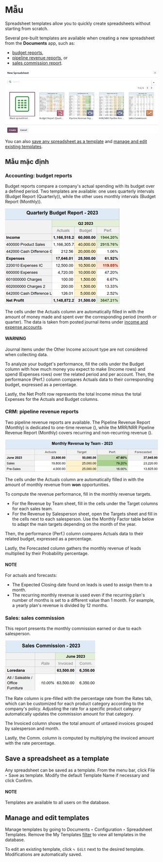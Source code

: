 # Mẫu

Spreadsheet templates allow you to quickly create spreadsheets without starting from scratch.

Several pre-built templates are available when creating a new spreadsheet from the **Documents**
app, such as:

- [budget reports](#templates-budget-reports),
- [pipeline revenue reports](#templates-pipeline-reports), or
- [sales commission report](#templates-sales-commission).

![View of all the default templates](../../../.gitbook/assets/report-templates.png)

You can also [save any spreadsheet as a template](#templates-save) and [manage and edit
existing templates](#templates-manage).

## Mẫu mặc định

<a id="templates-budget-reports"></a>

### Accounting: budget reports

Budget reports compare a company's actual spending with its budget over a defined period. Two
templates are available: one uses quarterly intervals (Budget Report (Quarterly)), while
the other uses monthly intervals (Budget Report (Monthly)).

![Extract of a budget report](../../../.gitbook/assets/budget-report.png)

The cells under the Actuals column are automatically filled in with the amount of money
made and spent over the corresponding period (month or quarter). The data is taken from posted
journal items under [income and expense accounts](applications/finance/accounting/get_started/chart_of_accounts.md#chart-of-account-type).

#### WARNING
Journal items under the Other Income account type are not considered when collecting
data.

To analyze your budget's performance, fill the cells under the Budget column with how
much money you expect to make (Income rows) and spend (Expenses rows) over
the related period and per account. Then, the performance (Perf.) column compares
Actuals data to their corresponding budget, expressed as a percentage.

Lastly, the Net Profit row represents the total Income minus the total
Expenses for the Actuals and Budget columns.

<a id="templates-pipeline-reports"></a>

### CRM: pipeline revenue reports

Two pipeline revenue reports are available. The Pipeline Revenue Report (Monthly) is
dedicated to one-time revenue (), while the MRR/NRR
Pipeline Revenue Report (Monthly) covers recurring and non-recurring revenue ().

![Extract of a pipeline revenue report](../../../.gitbook/assets/pipeline-revenue.png)

The cells under the Actuals column are automatically filled in with the amount of
monthly revenue from **won** opportunities.

To compute the revenue performance, fill in the monthly revenue targets.

- For the Revenue by Team sheet, fill in the cells under the Target columns
  for each sales team.
- For the Revenue by Salesperson sheet, open the Targets sheet and fill in
  the cells next to each salesperson. Use the Monthly Factor table below to adapt the
  main targets depending on the month of the year.

Then, the performance (Perf.) column compares Actuals data to their related
budget, expressed as a percentage.

Lastly, the Forecasted column gathers the monthly revenue of leads multiplied by their
Probability percentage.

#### NOTE
For actuals and forecasts:

- The Expected Closing date found on leads is used to assign them to a month.
- The recurring monthly revenue is used even if the recurring plan's number of months is set to
  a different value than 1 month. For example, a yearly plan's revenue is divided by 12 months.

<a id="templates-sales-commission"></a>

### Sales: sales commission

This report presents the monthly commission earned or due to each salesperson.

![Extract of a sales commission report](../../../.gitbook/assets/sales-commission.png)

The Rate column is pre-filled with the percentage rate from the Rates tab,
which can be customized for each product category according to the company's policy. Adjusting the
rate for a specific product category automatically updates the commission amount for that category.

The Invoiced column shows the total amount of untaxed invoices grouped by salesperson
and month.

Lastly, the Comm. column is computed by multiplying the invoiced amount with the rate
percentage.

<a id="templates-save"></a>

## Save a spreadsheet as a template

Any spreadsheet can be saved as a template. From the menu bar, click File ‣ Save
as template. Modify the default Template Name if necessary and click
Confirm.

#### NOTE
Templates are available to all users on the database.

<a id="templates-manage"></a>

## Manage and edit templates

Manage templates by going to Documents ‣ Configuration ‣ Spreadsheet Templates.
Remove the My Templates [filter](applications/essentials/search.md#search-preconfigured-filters) to view all
templates in the database.

To edit an existing template, click `✎ Edit` next to the desired template. Modifications are
automatically saved.
